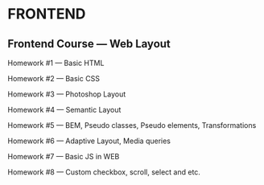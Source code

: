 # FRONTEND

## Frontend Course — Web Layout

Homework #1 — Basic HTML

Homework #2 — Basic CSS

Homework #3 — Photoshop Layout

Homework #4 — Semantic Layout

Homework #5 — BEM, Pseudo classes, Pseudo elements,
Transformations

Homework #6 — Adaptive Layout, Media queries

Homework #7 — Basic JS in WEB

Homework #8 — Custom checkbox, scroll, select and etc.
